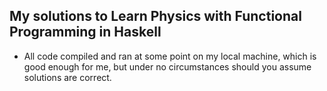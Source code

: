 ## My solutions to Learn Physics with Functional Programming in Haskell

- All code compiled and ran at some point on my local machine, which is good enough for me, but under no circumstances should you assume solutions are correct.
